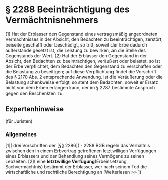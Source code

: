 # § 2288 Beeinträchtigung des Vermächtnisnehmers
(1) Hat der Erblasser den Gegenstand eines vertragsmäßig angeordneten Vermächtnisses in der Absicht, den Bedachten zu beeinträchtigen, zerstört, beiseite geschafft oder beschädigt, so tritt, soweit der Erbe dadurch außerstande gesetzt ist, die Leistung zu bewirken, an die Stelle des Gegenstands der Wert.
(2) Hat der Erblasser den Gegenstand in der Absicht, den Bedachten zu beeinträchtigen, veräußert oder belastet, so ist der Erbe verpflichtet, dem Bedachten den Gegenstand zu verschaffen oder die Belastung zu beseitigen; auf diese Verpflichtung findet die Vorschrift des § 2170 Abs. 2 entsprechende Anwendung. Ist die Veräußerung oder die Belastung schenkweise erfolgt, so steht dem Bedachten, soweit er Ersatz nicht von dem Erben erlangen kann, der im § 2287 bestimmte Anspruch gegen den Beschenkten zu.
## Expertenhinweise
(für Juristen)
### Allgemeines
[1]( drei Vorschriften der [§§ 2286]( - 2288 BGB regeln das Verhältnis zwischen den in einem Erbvertrag getroffenen letztwilligen Verfügungen eines Erblassers und der Behandlung seines Vermögens zu seinen Lebzeiten.
[2]( eine **letztwillige Verfügung**(Erbeinsetzung, Sachvermächtnis) bestimmt der Erblasser, wer nach seinem Tod die wirtschaftliche und rechtliche Berechtigung an
[Weiterlesen >> ](